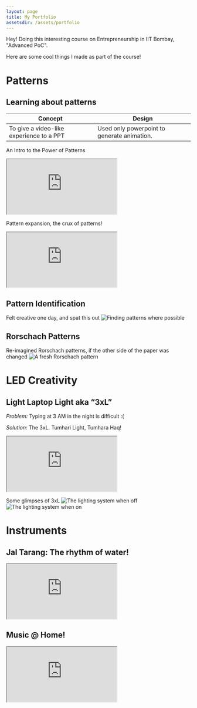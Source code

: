 ```yaml
---
layout: page
title: My Portfolio
assetsdir: /assets/portfolio
---
```


Hey! Doing this interesting course on Entrepreneurship in IIT Bombay, "Advanced PoC". 

Here are some cool things I made as part of the course!

# Patterns

## Learning about patterns

| Concept | Design|
|---------|--------|
|To give a video-like experience to a PPT | Used only powerpoint to generate animation.|

An Intro to the Power of Patterns
<iframe src="https://drive.google.com/file/d/1b33DiyRZSQl6PFXaVWuff5SUw-Sogw7L/preview"></iframe>

Pattern expansion, the crux of patterns!
<iframe src="https://drive.google.com/file/d/1SGsdpkOekXOTeikQk1rzCTxv5BW878QC/preview"></iframe>

## Pattern Identification
Felt creative one day, and spat this out
![Finding patterns where possible]({{page.assetsdir}}/pattern_id.gif)

## Rorschach Patterns
Re-imagined Rorschach patterns, if the other side of the paper was changed 
![A fresh Rorschach pattern]({{page.assetsdir}}/Rorschach.gif)


# LED Creativity

## Light Laptop Light aka “3xL”

*Problem:* Typing at 3 AM in the night is difficult :(

*Solution:* The 3xL. Tumhari Light, Tumhara Haq!
<iframe src="https://drive.google.com/file/d/1Km6EynM_tRJV6YhZUkrgnGYEkGtOGlke/preview"></iframe>

Some glimpses of 3xL
![The lighting system when off]({{page.assetsdir}}/LED1.jpg)
![The lighting system when on]({{page.assetsdir}}/LED2.jpg)


# Instruments

## Jal Tarang: The rhythm of water!
<iframe src="https://drive.google.com/file/d/1epf6AtO9Oorpu40AdKwAev13RlhRWPcQ/preview"></iframe>

## Music @ Home!
<iframe src="https://drive.google.com/file/d/1DNMlVqamoFNQA2k2IRY94gC3usjLwX_F/preview"></iframe>